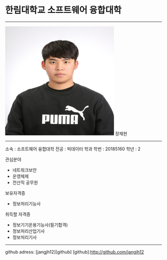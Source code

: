 # 한림대학교 소프트웨어 융합대학
---
<img src=image.png height=350 width=350>
장재현

---

소속 : 소프트웨어 융합대학 
전공 : 빅데이터 학과
학번 : 20185160 
학년 : 2

관심분야
* 네트워크보안
* 운영체제
* 전산직 공무원

보유자격증
* 정보처리기능사

취득할 자격증
* 정보기기운용기능사(필기합격)
* 정보처리산업기사
* 정보처리기사

---

github adress: [jangjh12][github]
[github]:http://github.com/jangjh12
